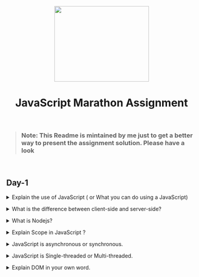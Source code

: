 <p align="center"><img height = "200px" width= "250px" src="https://play-lh.googleusercontent.com/JKzSZ8dRSeN1SENxZMulZABnssSRgGXwrDgqCquDcLbzgxGCDhogGwzYPIyrWt1-igI"/></p>
<h1 align="center">JavaScript Marathon Assignment</h1>
<br>

> ### Note: This Readme is mintained by me just to get a better way to present the assignment solution. Please have a look

<br>

## Day-1

<details>
<summary>Explain the use of JavaScript ( or What you can do using a JavaScript)</summary><br><b>

Javascript is programming language that can be used as a replacement of any other language. It can be used for fullstack web development.
But originally JS is developed for enhancing the frontend of a webpage and now it enriched with a lot of functionalities(like OOPS, API DEVELOPMENT,ETC)
so that it used for `fullstack web-development`.
</b></details>

<details>
<summary>What is the difference between client-side and server-side?</summary><br><b>

Whatever this is happening on the users computer(i.e. HTML and CSS displayed on the screen, user interacting with the UI) it is called client-side.

And whatever is happening on the backend(on the servers like: Handling requests and sending responses, managing database, etc) is callend backend.
</b></details>

<details>
<summary> What is Nodejs?</summary><br><b>
  
Nodejs is runtime environment for the JS. It runs on the `v8 engine` and executes JavaScript code outside a web browser. 
  
Previously JS can be run inside the browsers because a engine is inbuild inside the the browsers which executes the JS.
It was used only inside the browsers because at that time JS is meant to be used only for only frontend purpose.
But some folks made a decision to take out the JS engine(i.e V8 frome chrome browser) from the browser and enhance it enough so
that it can be used on the machines without the browser. And now it is used on the servers as a backend scripting language.

</b></details>

<details>
<summary>Explain Scope in JavaScript ?</summary><br><b>

Scope can be considered as the boundary till which something will be applicable or have its existance.

In JS for every variable, function and object there exists a scope linked with it, apart from where they are not reachable.

### e.g: -

```bash
      let a = "Can be reachable throughout whole code";

        {
          let b = "Can be reachable only inside this scope";
        }
```

> NOTE: If instead of using `let` we use `var` keyword for declaring the varibles.Then the varible declared using `var`
> keyword can be accessed everywhere, this is because the scope of the variables declared using "var" have global scope.
> While `let` allows you to declare variables that are limited to the scope of a block statement.
> </b></details>

<details>
  <br>
<summary>JavaScript is asynchronous or synchronous.</summary><br><b>

JavaScript shows both synchronous and asynchronous behaviour.

If less time consuming task is executing then the execution will be done in synchronous manner, but if a more time consuming task kicks in the stack then JS starts showing its asynchronous behaviour.

Most asynchronous JavaScript operations has two primary triggers i.e. WebAPI's`and`promises`.

</b></details>

<details>
<summary>JavaScript is Single-threaded or Multi-threaded.</summary><br><b>

JavaScript is a single-threaded language because it has only one call stack and one memory heap. JS executes the code sequentially and function calls are get stored in the call stack. These calls are poped out of the stack when its execution is done. Here it behave like a synchronous language.

But this approach can be harmfull if a time consuming task is executing. In this case JavaScript engine halts the execution of the other sequential code. So to rescue JS manages these situations with the help of `WebAPI's` and `promises`. If it finds any function which is going to take time then the time consuming function will the handled asynchronously.

</b></details>

<details>
<summary>Explain DOM in your own word.</summary><br><b>

DOM(Document Object Model) is not a programming language. It is a API used by JS to convert the web document into nodes and objects so that it becomes easy to interact with the web page using a programming language.

In simple words DOM provides object-oriented representation of the web pageand allows web page to be manipulated.

</b></details>
